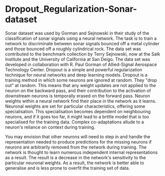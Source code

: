 # Dropout_Regularization-Sonar-dataset
Sonar dataset was used by Gorman and Sejnowski in their study of the classification of sonar signals using a neural network. The task is to train a network to discriminate between sonar signals bounced off a metal cylinder and those bounced off a roughly cylindrical rock. The data set was contributed to the benchmark collection by Terry Sejnowski, now at the Salk Institute and the University of California at San Deigo. The data set was developed in collaboration with R. Paul Gorman of Allied-Signal Aerospace Technology Center.
Dropout is a simple and powerful regularization technique for neural networks and deep learning models. Dropout is a training method in which some neurons are ignored at random. They "drop out" at random. This means that any weight updates are not applied to the neuron on the backward pass, and their contribution to the activation of downstream neurons is temporally erased on the forward pass.
Neuron weights within a neural network find their place in the network as it learns. Neuronal weights are set for particular characteristics, offering some specialisation. This specialisation becomes dependent on neighbouring neurons, and if it goes too far, it might lead to a brittle model that is too specialised for the training data. Complex co-adaptations allude to a neuron's reliance on context during training.

You may envision that other neurons will need to step in and handle the representation needed to produce predictions for the missing neurons if neurons are arbitrarily removed from the network during training. The network is thought to learn numerous independent internal representations as a result.
The result is a decrease in the network's sensitivity to the particular neuronal weights. As a result, the network is better able to generalise and is less prone to overfit the training set of data.
